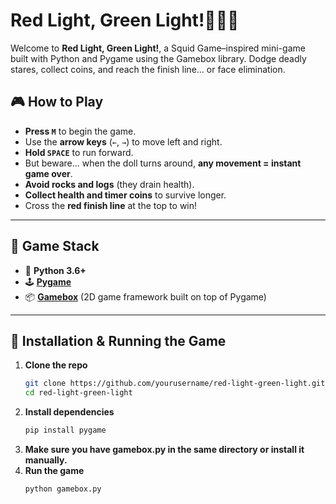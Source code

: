 # Red Light, Green Light!👧🏻🚦

Welcome to **Red Light, Green Light!**, a Squid Game–inspired mini-game built with Python and Pygame using the Gamebox library. Dodge deadly stares, collect coins, and reach the finish line... or face elimination.

## 🎮 How to Play

- **Press `M`** to begin the game.
- Use the **arrow keys** (`←`, `→`) to move left and right.
- **Hold `SPACE`** to run forward.
- But beware... when the doll turns around, **any movement = instant game over**.
- **Avoid rocks and logs** (they drain health).
- **Collect health and timer coins** to survive longer.
- Cross the **red finish line** at the top to win!

---

## 🧠 Game Stack

- 🐍 **Python 3.6+**
- 🕹️ **[Pygame](https://www.pygame.org/)**
- 📦 **[Gamebox](https://github.com/cosinekitty/gamebox)** (2D game framework built on top of Pygame)

---

## 🚀 Installation & Running the Game

1. **Clone the repo**
   ```bash
   git clone https://github.com/yourusername/red-light-green-light.git
   cd red-light-green-light
2. **Install dependencies**
   ```bash
   pip install pygame
3. **Make sure you have gamebox.py in the same directory or install it manually.**
4. **Run the game**
   ```bash
   python gamebox.py
